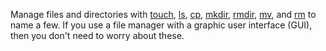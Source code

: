 Manage files and directories with [touch][1], [ls][2], [cp][3], [mkdir][4],
[rmdir][5], [mv][6], and [rm][7] to name a few. If you use a file manager
with a graphic user interface (GUI), then you don't need to worry about
these.

[1]: http://man7.org/linux/man-pages/man1/touch.1.html
[2]: http://man7.org/linux/man-pages/man1/ls.1.html
[3]: http://man7.org/linux/man-pages/man1/cp.1.html
[4]: http://man7.org/linux/man-pages/man1/mkdir.1.html
[5]: http://man7.org/linux/man-pages/man1/rmdir.1.html
[6]: http://man7.org/linux/man-pages/man1/mv.1.html
[7]: http://man7.org/linux/man-pages/man1/rm.1.html